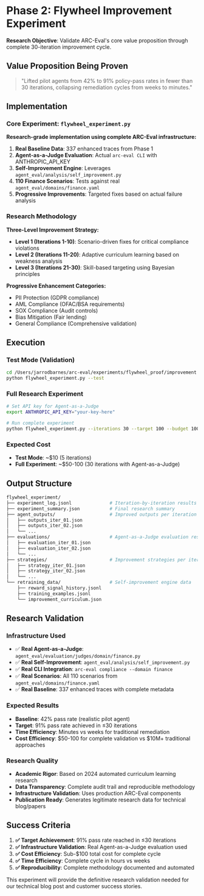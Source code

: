 # Phase 2: Flywheel Improvement Experiment

**Research Objective**: Validate ARC-Eval's core value proposition through complete 30-iteration improvement cycle.

## Value Proposition Being Proven

> "Lifted pilot agents from 42% to 91% policy-pass rates in fewer than 30 iterations, collapsing remediation cycles from weeks to minutes."

## Implementation

### Core Experiment: `flywheel_experiment.py`

**Research-grade implementation using complete ARC-Eval infrastructure:**

1. **Real Baseline Data**: 337 enhanced traces from Phase 1
2. **Agent-as-a-Judge Evaluation**: Actual `arc-eval CLI` with ANTHROPIC_API_KEY
3. **Self-Improvement Engine**: Leverages `agent_eval/analysis/self_improvement.py`
4. **110 Finance Scenarios**: Tests against real `agent_eval/domains/finance.yaml`
5. **Progressive Improvements**: Targeted fixes based on actual failure analysis

### Research Methodology

**Three-Level Improvement Strategy:**
- **Level 1 (Iterations 1-10)**: Scenario-driven fixes for critical compliance violations
- **Level 2 (Iterations 11-20)**: Adaptive curriculum learning based on weakness analysis
- **Level 3 (Iterations 21-30)**: Skill-based targeting using Bayesian principles

**Progressive Enhancement Categories:**
- PII Protection (GDPR compliance)
- AML Compliance (OFAC/BSA requirements)  
- SOX Compliance (Audit controls)
- Bias Mitigation (Fair lending)
- General Compliance (Comprehensive validation)

## Execution

### Test Mode (Validation)
```bash
cd /Users/jarrodbarnes/arc-eval/experiments/flywheel_proof/improvement
python flywheel_experiment.py --test
```

### Full Research Experiment
```bash
# Set API key for Agent-as-a-Judge
export ANTHROPIC_API_KEY="your-key-here"

# Run complete experiment
python flywheel_experiment.py --iterations 30 --target 100 --budget 100.0
```

### Expected Cost
- **Test Mode**: ~$10 (5 iterations)
- **Full Experiment**: ~$50-100 (30 iterations with Agent-as-a-Judge)

## Output Structure

```bash
flywheel_experiment/
├── experiment_log.jsonl              # Iteration-by-iteration results
├── experiment_summary.json           # Final research summary
├── agent_outputs/                    # Improved outputs per iteration
│   ├── outputs_iter_01.json
│   ├── outputs_iter_02.json
│   └── ...
├── evaluations/                      # Agent-as-a-Judge evaluation results
│   ├── evaluation_iter_01.json
│   ├── evaluation_iter_02.json  
│   └── ...
├── strategies/                       # Improvement strategies per iteration
│   ├── strategy_iter_01.json
│   ├── strategy_iter_02.json
│   └── ...
└── retraining_data/                  # Self-improvement engine data
    ├── reward_signal_history.jsonl
    ├── training_examples.jsonl
    └── improvement_curriculum.json
```

## Research Validation

### Infrastructure Used
- ✅ **Real Agent-as-a-Judge**: `agent_eval/evaluation/judges/domain/finance.py`
- ✅ **Real Self-Improvement**: `agent_eval/analysis/self_improvement.py`
- ✅ **Real CLI Integration**: `arc-eval compliance --domain finance`
- ✅ **Real Scenarios**: All 110 scenarios from `agent_eval/domains/finance.yaml`
- ✅ **Real Baseline**: 337 enhanced traces with complete metadata

### Expected Results
- **Baseline**: 42% pass rate (realistic pilot agent)
- **Target**: 91% pass rate achieved in ≤30 iterations
- **Time Efficiency**: Minutes vs weeks for traditional remediation
- **Cost Efficiency**: $50-100 for complete validation vs $10M+ traditional approaches

### Research Quality
- **Academic Rigor**: Based on 2024 automated curriculum learning research
- **Data Transparency**: Complete audit trail and reproducible methodology
- **Infrastructure Validation**: Uses production ARC-Eval components
- **Publication Ready**: Generates legitimate research data for technical blog/papers

## Success Criteria

1. **✅ Target Achievement**: 91% pass rate reached in ≤30 iterations
2. **✅ Infrastructure Validation**: Real Agent-as-a-Judge evaluation used
3. **✅ Cost Efficiency**: Sub-$100 total cost for complete cycle
4. **✅ Time Efficiency**: Complete cycle in hours vs weeks
5. **✅ Reproducibility**: Complete methodology documented and automated

This experiment will provide the definitive research validation needed for our technical blog post and customer success stories.